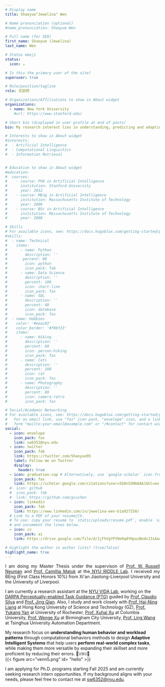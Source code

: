 ```yaml
---
# Display name
title: Shaoyue"Jewelina" Wen

# Name pronunciation (optional)
#name_pronunciation: Shaoyue Wen

# Full name (for SEO)
first_name: Shaoyue (Jewelina)
last_name: Wen

# Status emoji
status:
  icon: ☕️

# Is this the primary user of the site?
superuser: true

# Role/position/tagline
role: 文劭玥

# Organizations/Affiliations to show in About widget
organizations:
  - name: New York University
    #url: https://www.stanford.edu/

# Short bio (displayed in user profile at end of posts)
bio: My research interest lies in understanding, predicting and adapting user behaviors.

# Interests to show in About widget
#interests:
#  - Artificial Intelligence
#  - Computational Linguistics
#  - Information Retrieval


# Education to show in About widget
#education:
#  courses:
#    - course: PhD in Artificial Intelligence
#      institution: Stanford University
#      year: 2012
#    - course: MEng in Artificial Intelligence
#      institution: Massachusetts Institute of Technology
#      year: 2009
#    - course: BSc in Artificial Intelligence
#      institution: Massachusetts Institute of Technology
#      year: 2008

# Skills
# For available icons, see: https://docs.hugoblox.com/getting-started/page-builder/#icons
#skills:
#  - name: Technical
#    items:
#      - name: Python
#        description: ''
#       percent: 80
#        icon: python
#        icon_pack: fab
#      - name: Data Science
#        description: ''
#        percent: 100
#        icon: chart-line
#        icon_pack: fas
#      - name: SQL
#        description: ''
#        percent: 40
#        icon: database
#        icon_pack: fas
#  - name: Hobbies
#    color: '#eeac02'
#    color_border: '#f0bf23'
#    items:
#      - name: Hiking
#        description: ''
#        percent: 60
#        icon: person-hiking
#        icon_pack: fas
#      - name: Cats
#        description: ''
#        percent: 100
#        icon: cat
#        icon_pack: fas
#      - name: Photography
#        description: ''
#        percent: 80
#        icon: camera-retro
#        icon_pack: fas

# Social/Academic Networking
# For available icons, see: https://docs.hugoblox.com/getting-started/page-builder/#icons
#   For an email link, use "fas" icon pack, "envelope" icon, and a link in the
#   form "mailto:your-email@example.com" or "/#contact" for contact widget.
social:
  - icon: envelope
    icon_pack: fas
    link: sw6352@nyu.edu
  - icon: twitter
    icon_pack: fab
    link: https://twitter.com/Shaoyue95
    label: Follow me on Twitter
    display:
      header: true
  - icon: graduation-cap # Alternatively, use `google-scholar` icon from `ai` icon pack
    icon_pack: fas
    link: https://scholar.google.com/citations?user=5b0nSSMAAAAJ&hl=en
  #- icon: github
  #  icon_pack: fab
  #  link: https://github.com/gcushen
  - icon: linkedin
    icon_pack: fab
    link: https://www.linkedin.com/in/jewelina-wen-b1a927250/
  # Link to a PDF of your resume/CV.
  # To use: copy your resume to `static/uploads/resume.pdf`, enable `ai` icons in `params.yaml`,
  # and uncomment the lines below.
  - icon: cv
    icon_pack: ai
    link: https://drive.google.com/file/d/1jFhVgYP39m9q0YHpozBednJ3sAacDZN6/view?usp=sharing

# Highlight the author in author lists? (true/false)
highlight_name: true
---
```

<p style="text-align: justify;">
  I am doing my Master Thesis under the supervison of <a href="https://wrneuman.com/"> Prof. W. Russell Neuman</a> and <a href="https://steinhardt.nyu.edu/people/camillia-matuk"> Prof. Camillia Matuk</a> at the<a href="https://wp.nyu.edu/riddle/"> NYU RIDDLE Lab</a>. I received my BEng (First Class Honors 10%) from Xi'an Jiaotong-Liverpool University and the University of Liverpool.

  I am currently a research assistant at the <a href="https://vida.engineering.nyu.edu/"> NYU VIDA Lab</a>, working on the <a href="https://www.darpa.mil/program/perceptually-enabled-task-guidance"> DARPA Perceptually-enabled Task Guidance (PTG)</a> guided by <a href="https://ctsilva.github.io/"> Prof. Claudio Silva</a> and <a href="https://www.jingq.org/"> Prof. Jing Qian</a>. Also, I study and work closely with <a href="https://cma.hkust-gz.edu.cn/people/hai-ning-liang/"> Prof. Hai-Ning Liang</a> at Hong Kong University of Science and Technology (GZ), <a href="https://rochester-bear-lab.github.io/">Prof. Yukang Yan</a> at University of Rochester, <a href="https://orsonxu.com/?section=1"> Prof. Xuhai Xu</a> at Columbia University, <a href="https://xuwenge.github.io/"> Prof. Wenge Xu</a> at Birmingham City University, <a href="https://scholar.google.com.sg/citations?user=lC7bVMwAAAAJ&hl=en"> Prof. Ling Wang</a> at Tsinghua University Automation Department.
    
  My research focus on **understanding human behavior and workload patterns** through computational behaviors methods to design **Adaptive Intelligent Systems** that help users **perform real-world complex tasks**, while making them more versatile by expanding their skillset and more proficient by reducing their errors. 🍟ꈍꈊꈍ🍟   
  {{< figure src="venn5.png" id= "hello" >}}

  I am applying for Ph.D. programs starting Fall 2025 and am currently seeking research intern opportunities. If my background aligns with your needs, please feel free to contact me at sw6352@nyu.edu.  
</p>  


